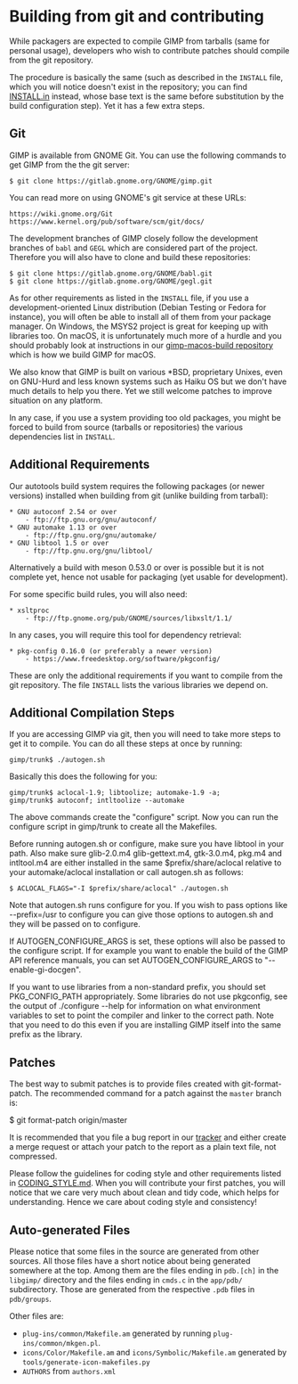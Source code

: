 # Building from git and contributing

While packagers are expected to compile GIMP from tarballs (same for
personal usage), developers who wish to contribute patches should
compile from the git repository.

The procedure is basically the same (such as described in the `INSTALL`
file, which you will notice doesn't exist in the repository; you can
find [INSTALL.in](/INSTALL.in) instead, whose base text is the same
before substitution by the build configuration step). Yet it has a few
extra steps.

## Git

GIMP is available from GNOME Git. You can use the following commands
to get GIMP from the the git server:

    $ git clone https://gitlab.gnome.org/GNOME/gimp.git

You can read more on using GNOME's git service at these URLs:

    https://wiki.gnome.org/Git
    https://www.kernel.org/pub/software/scm/git/docs/


The development branches of GIMP closely follow the development branches
of `babl` and `GEGL` which are considered part of the project. Therefore
you will also have to clone and build these repositories:

    $ git clone https://gitlab.gnome.org/GNOME/babl.git
    $ git clone https://gitlab.gnome.org/GNOME/gegl.git


As for other requirements as listed in the `INSTALL` file, if you use
a development-oriented Linux distribution (Debian Testing or Fedora for
instance), you will often be able to install all of them from your
package manager. On Windows, the MSYS2 project is great for keeping up
with libraries too. On macOS, it is unfortunately much more of a hurdle
and you should probably look at instructions in our [gimp-macos-build
repository](https://gitlab.gnome.org/Infrastructure/gimp-macos-build)
which is how we build GIMP for macOS.

We also know that GIMP is built on various \*BSD, proprietary Unixes,
even on GNU-Hurd and less known systems such as Haiku OS but we don't
have much details to help you there. Yet we still welcome patches to
improve situation on any platform.

In any case, if you use a system providing too old packages, you might
be forced to build from source (tarballs or repositories) the various
dependencies list in `INSTALL`.

## Additional Requirements

Our autotools build system requires the following packages (or newer
versions) installed when building from git (unlike building from
tarball):

    * GNU autoconf 2.54 or over
        - ftp://ftp.gnu.org/gnu/autoconf/
    * GNU automake 1.13 or over
        - ftp://ftp.gnu.org/gnu/automake/
    * GNU libtool 1.5 or over
        - ftp://ftp.gnu.org/gnu/libtool/

Alternatively a build with meson 0.53.0 or over is possible but it is
not complete yet, hence not usable for packaging (yet usable for
development).

For some specific build rules, you will also need:

    * xsltproc
        - ftp://ftp.gnome.org/pub/GNOME/sources/libxslt/1.1/

In any cases, you will require this tool for dependency retrieval:

    * pkg-config 0.16.0 (or preferably a newer version)
        - https://www.freedesktop.org/software/pkgconfig/

These are only the additional requirements if you want to compile from
the git repository. The file `INSTALL` lists the various libraries we
depend on.


## Additional Compilation Steps

If you are accessing GIMP via git, then you will need to take more
steps to get it to compile.  You can do all these steps at once by
running:

    gimp/trunk$ ./autogen.sh

Basically this does the following for you:

    gimp/trunk$ aclocal-1.9; libtoolize; automake-1.9 -a;
    gimp/trunk$ autoconf; intltoolize --automake

The above commands create the "configure" script.  Now you can run the
configure script in gimp/trunk to create all the Makefiles.

Before running autogen.sh or configure, make sure you have libtool in
your path. Also make sure glib-2.0.m4 glib-gettext.m4, gtk-3.0.m4,
pkg.m4 and intltool.m4 are either installed in the same
$prefix/share/aclocal relative to your automake/aclocal installation
or call autogen.sh as follows:

    $ ACLOCAL_FLAGS="-I $prefix/share/aclocal" ./autogen.sh

Note that autogen.sh runs configure for you.  If you wish to pass
options like --prefix=/usr to configure you can give those options to
autogen.sh and they will be passed on to configure.

If AUTOGEN_CONFIGURE_ARGS is set, these options will also be passed to
the configure script. If for example you want to enable the build of
the GIMP API reference manuals, you can set AUTOGEN_CONFIGURE_ARGS to
"--enable-gi-docgen".

If you want to use libraries from a non-standard prefix, you should set
PKG_CONFIG_PATH appropriately. Some libraries do not use pkgconfig, see
the output of ./configure --help for information on what environment
variables to set to point the compiler and linker to the correct path.
Note that you need to do this even if you are installing GIMP itself
into the same prefix as the library.


## Patches

The best way to submit patches is to provide files created with
git-format-patch. The recommended command for a patch against the
`master` branch is:

  $ git format-patch origin/master

It is recommended that you file a bug report in our
[tracker](https://gitlab.gnome.org/GNOME/gimp) and either create a merge
request or attach your patch to the report as a plain text file, not
compressed.

Please follow the guidelines for coding style and other requirements
listed in [CODING_STYLE.md](CODING_STYLE.md). When you will contribute
your first patches, you will notice that we care very much about clean
and tidy code, which helps for understanding. Hence we care about coding
style and consistency!


## Auto-generated Files

Please notice that some files in the source are generated from other
sources. All those files have a short notice about being generated
somewhere at the top. Among them are the files ending in `pdb.[ch]` in
the `libgimp/` directory and the files ending in `cmds.c` in the
`app/pdb/` subdirectory. Those are generated from the respective `.pdb`
files in `pdb/groups`.

Other files are:

* `plug-ins/common/Makefile.am` generated by running
  `plug-ins/common/mkgen.pl`.
* `icons/Color/Makefile.am` and `icons/Symbolic/Makefile.am` generated
  by `tools/generate-icon-makefiles.py`
* `AUTHORS` from `authors.xml`
